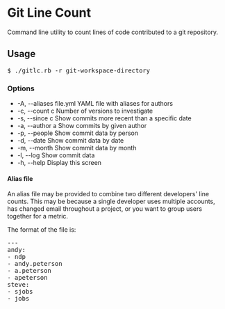 # Git Line Count

Command line utility to count lines of code contributed to a git repository.


## Usage

<pre>$ ./gitlc.rb -r git-workspace-directory</pre>

### Options
*  -A, --aliases file.yml           YAML file with aliases for authors
*  -c, --count c                    Number of versions to investigate
*  -s, --since c                    Show commits more recent than a specific date
*  -a, --author a                   Show commits by given author
*  -p, --people                     Show commit data by person
*  -d, --date                       Show commit data by date
*  -m, --month                      Show commit data by month
*  -l, --log                        Show commit data
*  -h, --help                       Display this screen


#### Alias file

An alias file may be provided to combine two different developers' line counts. This may be because
a single developer uses multiple accounts, has changed email throughout a project, or you want
to group users together for a metric.

The format of the file is:

<pre>---
andy:
- ndp
- andy.peterson
- a.peterson
- apeterson
steve:
- sjobs
- jobs</pre>

